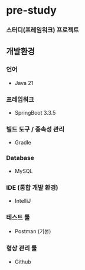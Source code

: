 ﻿# pre-study

### 스터디(프레임워크) 프로젝트

## 개발환경

### 언어
- Java 21
### 프레임워크
- SpringBoot 3.3.5
### 빌드 도구 / 종속성 관리
- Gradle
### Database
- MySQL
### IDE (통합 개발 환경)
- IntelliJ
### 테스트 툴
- Postman (기본) 
### 형상 관리 툴
- Github
